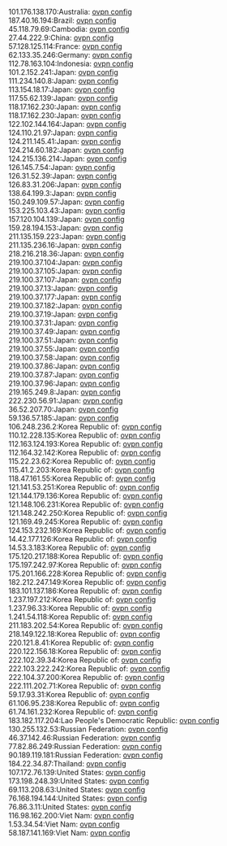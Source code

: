 101.176.138.170:Australia: [ovpn config](vpn/101_176_138_170.ovpn)  
187.40.16.194:Brazil: [ovpn config](vpn/187_40_16_194.ovpn)  
45.118.79.69:Cambodia: [ovpn config](vpn/45_118_79_69.ovpn)  
27.44.222.9:China: [ovpn config](vpn/27_44_222_9.ovpn)  
57.128.125.114:France: [ovpn config](vpn/57_128_125_114.ovpn)  
62.133.35.246:Germany: [ovpn config](vpn/62_133_35_246.ovpn)  
112.78.163.104:Indonesia: [ovpn config](vpn/112_78_163_104.ovpn)  
101.2.152.241:Japan: [ovpn config](vpn/101_2_152_241.ovpn)  
111.234.140.8:Japan: [ovpn config](vpn/111_234_140_8.ovpn)  
113.154.18.17:Japan: [ovpn config](vpn/113_154_18_17.ovpn)  
117.55.62.139:Japan: [ovpn config](vpn/117_55_62_139.ovpn)  
118.17.162.230:Japan: [ovpn config](vpn/118_17_162_230.ovpn)  
118.17.162.230:Japan: [ovpn config](vpn/118_17_162_230.ovpn)  
122.102.144.164:Japan: [ovpn config](vpn/122_102_144_164.ovpn)  
124.110.21.97:Japan: [ovpn config](vpn/124_110_21_97.ovpn)  
124.211.145.41:Japan: [ovpn config](vpn/124_211_145_41.ovpn)  
124.214.60.182:Japan: [ovpn config](vpn/124_214_60_182.ovpn)  
124.215.136.214:Japan: [ovpn config](vpn/124_215_136_214.ovpn)  
126.145.7.54:Japan: [ovpn config](vpn/126_145_7_54.ovpn)  
126.31.52.39:Japan: [ovpn config](vpn/126_31_52_39.ovpn)  
126.83.31.206:Japan: [ovpn config](vpn/126_83_31_206.ovpn)  
138.64.199.3:Japan: [ovpn config](vpn/138_64_199_3.ovpn)  
150.249.109.57:Japan: [ovpn config](vpn/150_249_109_57.ovpn)  
153.225.103.43:Japan: [ovpn config](vpn/153_225_103_43.ovpn)  
157.120.104.139:Japan: [ovpn config](vpn/157_120_104_139.ovpn)  
159.28.194.153:Japan: [ovpn config](vpn/159_28_194_153.ovpn)  
211.135.159.223:Japan: [ovpn config](vpn/211_135_159_223.ovpn)  
211.135.236.16:Japan: [ovpn config](vpn/211_135_236_16.ovpn)  
218.216.218.36:Japan: [ovpn config](vpn/218_216_218_36.ovpn)  
219.100.37.104:Japan: [ovpn config](vpn/219_100_37_104.ovpn)  
219.100.37.105:Japan: [ovpn config](vpn/219_100_37_105.ovpn)  
219.100.37.107:Japan: [ovpn config](vpn/219_100_37_107.ovpn)  
219.100.37.13:Japan: [ovpn config](vpn/219_100_37_13.ovpn)  
219.100.37.177:Japan: [ovpn config](vpn/219_100_37_177.ovpn)  
219.100.37.182:Japan: [ovpn config](vpn/219_100_37_182.ovpn)  
219.100.37.19:Japan: [ovpn config](vpn/219_100_37_19.ovpn)  
219.100.37.31:Japan: [ovpn config](vpn/219_100_37_31.ovpn)  
219.100.37.49:Japan: [ovpn config](vpn/219_100_37_49.ovpn)  
219.100.37.51:Japan: [ovpn config](vpn/219_100_37_51.ovpn)  
219.100.37.55:Japan: [ovpn config](vpn/219_100_37_55.ovpn)  
219.100.37.58:Japan: [ovpn config](vpn/219_100_37_58.ovpn)  
219.100.37.86:Japan: [ovpn config](vpn/219_100_37_86.ovpn)  
219.100.37.87:Japan: [ovpn config](vpn/219_100_37_87.ovpn)  
219.100.37.96:Japan: [ovpn config](vpn/219_100_37_96.ovpn)  
219.165.249.8:Japan: [ovpn config](vpn/219_165_249_8.ovpn)  
222.230.56.91:Japan: [ovpn config](vpn/222_230_56_91.ovpn)  
36.52.207.70:Japan: [ovpn config](vpn/36_52_207_70.ovpn)  
59.136.57.185:Japan: [ovpn config](vpn/59_136_57_185.ovpn)  
106.248.236.2:Korea Republic of: [ovpn config](vpn/106_248_236_2.ovpn)  
110.12.228.135:Korea Republic of: [ovpn config](vpn/110_12_228_135.ovpn)  
112.163.124.193:Korea Republic of: [ovpn config](vpn/112_163_124_193.ovpn)  
112.164.32.142:Korea Republic of: [ovpn config](vpn/112_164_32_142.ovpn)  
115.22.23.62:Korea Republic of: [ovpn config](vpn/115_22_23_62.ovpn)  
115.41.2.203:Korea Republic of: [ovpn config](vpn/115_41_2_203.ovpn)  
118.47.161.55:Korea Republic of: [ovpn config](vpn/118_47_161_55.ovpn)  
121.141.53.251:Korea Republic of: [ovpn config](vpn/121_141_53_251.ovpn)  
121.144.179.136:Korea Republic of: [ovpn config](vpn/121_144_179_136.ovpn)  
121.148.106.231:Korea Republic of: [ovpn config](vpn/121_148_106_231.ovpn)  
121.148.242.250:Korea Republic of: [ovpn config](vpn/121_148_242_250.ovpn)  
121.169.49.245:Korea Republic of: [ovpn config](vpn/121_169_49_245.ovpn)  
124.153.232.169:Korea Republic of: [ovpn config](vpn/124_153_232_169.ovpn)  
14.42.177.126:Korea Republic of: [ovpn config](vpn/14_42_177_126.ovpn)  
14.53.3.183:Korea Republic of: [ovpn config](vpn/14_53_3_183.ovpn)  
175.120.217.188:Korea Republic of: [ovpn config](vpn/175_120_217_188.ovpn)  
175.197.242.97:Korea Republic of: [ovpn config](vpn/175_197_242_97.ovpn)  
175.201.166.228:Korea Republic of: [ovpn config](vpn/175_201_166_228.ovpn)  
182.212.247.149:Korea Republic of: [ovpn config](vpn/182_212_247_149.ovpn)  
183.101.137.186:Korea Republic of: [ovpn config](vpn/183_101_137_186.ovpn)  
1.237.197.212:Korea Republic of: [ovpn config](vpn/1_237_197_212.ovpn)  
1.237.96.33:Korea Republic of: [ovpn config](vpn/1_237_96_33.ovpn)  
1.241.54.118:Korea Republic of: [ovpn config](vpn/1_241_54_118.ovpn)  
211.183.202.54:Korea Republic of: [ovpn config](vpn/211_183_202_54.ovpn)  
218.149.122.18:Korea Republic of: [ovpn config](vpn/218_149_122_18.ovpn)  
220.121.8.41:Korea Republic of: [ovpn config](vpn/220_121_8_41.ovpn)  
220.122.156.18:Korea Republic of: [ovpn config](vpn/220_122_156_18.ovpn)  
222.102.39.34:Korea Republic of: [ovpn config](vpn/222_102_39_34.ovpn)  
222.103.222.242:Korea Republic of: [ovpn config](vpn/222_103_222_242.ovpn)  
222.104.37.200:Korea Republic of: [ovpn config](vpn/222_104_37_200.ovpn)  
222.111.202.71:Korea Republic of: [ovpn config](vpn/222_111_202_71.ovpn)  
59.17.93.31:Korea Republic of: [ovpn config](vpn/59_17_93_31.ovpn)  
61.106.95.238:Korea Republic of: [ovpn config](vpn/61_106_95_238.ovpn)  
61.74.161.232:Korea Republic of: [ovpn config](vpn/61_74_161_232.ovpn)  
183.182.117.204:Lao People's Democratic Republic: [ovpn config](vpn/183_182_117_204.ovpn)  
130.255.132.53:Russian Federation: [ovpn config](vpn/130_255_132_53.ovpn)  
46.37.142.46:Russian Federation: [ovpn config](vpn/46_37_142_46.ovpn)  
77.82.86.249:Russian Federation: [ovpn config](vpn/77_82_86_249.ovpn)  
90.189.119.181:Russian Federation: [ovpn config](vpn/90_189_119_181.ovpn)  
184.22.34.87:Thailand: [ovpn config](vpn/184_22_34_87.ovpn)  
107.172.76.139:United States: [ovpn config](vpn/107_172_76_139.ovpn)  
173.198.248.39:United States: [ovpn config](vpn/173_198_248_39.ovpn)  
69.113.208.63:United States: [ovpn config](vpn/69_113_208_63.ovpn)  
76.168.194.144:United States: [ovpn config](vpn/76_168_194_144.ovpn)  
76.86.3.11:United States: [ovpn config](vpn/76_86_3_11.ovpn)  
116.98.162.200:Viet Nam: [ovpn config](vpn/116_98_162_200.ovpn)  
1.53.34.54:Viet Nam: [ovpn config](vpn/1_53_34_54.ovpn)  
58.187.141.169:Viet Nam: [ovpn config](vpn/58_187_141_169.ovpn)  
